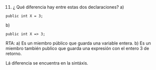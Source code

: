11) ¿ Qué diferencia hay entre estas dos declaraciones?
a)
```
public int X = 3;
```
b)
```
public int X => 3;
```

RTA: 
a) Es un miembro público que guarda una variable entera. 
b) Es un miembro también publico que guarda una expresión con el entero 3 de retorno.

Lá diferencia se encuentra en la sintáxis. 